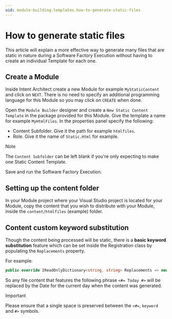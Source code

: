 ```yaml
---
uid: module-building.templates.how-to-generate-static-files
---
```

# How to generate static files

This article will explain a more effective way to generate many files that are static in nature during a Software Factory Execution without having to create an individual Template for each one.

## Create a Module

Inside Intent Architect create a new Module for example `MyStaticContent` and click on `NEXT`. There is no need to specify an additional programming language for this Module so you may click on `CREATE` when done.

Open the `Module Builder` designer and create a `New Static Content Template` in the package provided for this Module. Give the template a name for example `MyHtmlFiles`. In the properties panel specify the following:

* Content Subfolder. Give it the path for example `htmlfiles`.
* Role. Give it the name of `Static.Html` for example.

>[!NOTE]
>The `Content Subfolder` can be left blank if you're only expecting to make one Static Content Template.

Save and run the Software Factory Execution.

## Setting up the content folder

In your Module project where your Visual Studio project is located for your Module, copy the content that you wish to distribute with your Module, inside the `content/htmlfiles` (example) folder.

## Content custom keyword substitution

Though the content being processed will be static, there is a **basic keyword substitution** feature which can be set inside the Registration class by populating the `Replacements` property.

For example:

```cs
public override IReadOnlyDictionary<string, string> Replacements => new Dictionary<string, string> { {"Today", DateTime.Today.ToString("yyyy-MM-dd")} };
```

So any file content that features the following phrase `<#= Today #>` will be replaced by the Date for the current day when the content was generated.

> [!IMPORTANT]
> Please ensure that a single space is preserved between the `<#=`, `keyword` and `#>` symbols.
